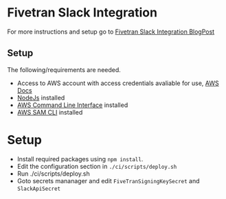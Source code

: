 # Fivetran Slack Integration
For more instructions and setup go to [Fivetran Slack Integration BlogPost](https://mechanicalrock.github.io/2022/06/09/fivetran-webhook-notifications.html)


## Setup
The following/requirements are needed.
- Access to AWS account with access credentials avaliable for use,  [AWS Docs](https://docs.aws.amazon.com/cli/latest/userguide/cli-configure-files.html)
- [NodeJs](https://nodejs.org/en/download/) installed
- [AWS Command Line Interface](https://aws.amazon.com/cli/) installed
- [AWS SAM CLI](https://docs.aws.amazon.com/serverless-application-model/latest/developerguide/serverless-sam-cli-install.html) installed

# Setup
- Install required packages using ```npm install```.
- Edit the configuration section in `./ci/scripts/deploy.sh`
- Run ./ci/scripts/deploy.sh
- Goto secrets mananager and edit ```FiveTranSigningKeySecret``` and ```SlackApiSecret```




